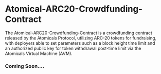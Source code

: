 # Atomical-ARC20-Crowdfunding-Contract
The Atomical-ARC20-Crowdfunding-Contract is a crowdfunding contract released by the Atomicals Protocol, utilizing ARC-20 tokens for fundraising, with deployers able to set parameters such as a block height time limit and an authorized public key for token withdrawal post-time limit via the Atomicals Virtual Machine (AVM).

### Coming Soon....
 
 

